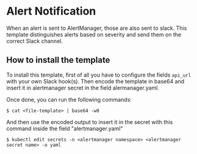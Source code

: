 # Alert Notification
When an alert is sent to AlertManager, those are also sent to slack. 
This template distinguishes alerts based on severity and send them on the correct Slack channel.

## How to install the template
To install this template, first of all you have to configure the fields `api_url` with your own Slack hook(s). Then encode the template in base64 and insert it in alertmanager secret in the field alermanager.yaml.


Once done, you can run the following commands:
````
$ cat <file-template> | base64 -w0
````

And then use the encoded output to insert it in the secret with this command inside the field "alertmanager.yaml"
````
$ kubectl edit secrets -n <alertmanager namespace> <alertmanager secret name> -o yaml
````

